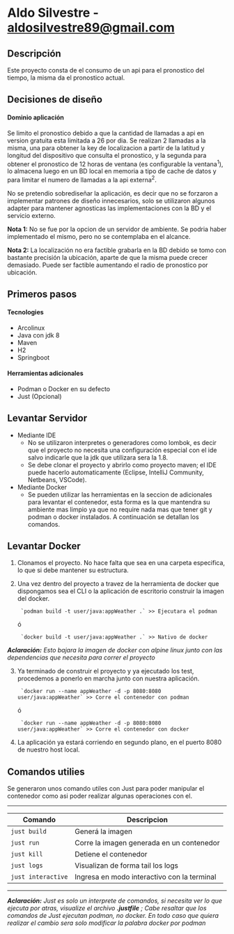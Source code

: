 Aldo Silvestre - aldosilvestre89@gmail.com
======

## Descripción

Este proyecto consta de el consumo de un api para el pronostico del tiempo, la misma da el pronostico actual.

## Decisiones de diseño

#### Dominio aplicación
Se limito el pronostico debido a que la cantidad de llamadas a api en version gratuita esta limitada a 26 por dia. Se realizan 2 llamadas a la misma, una para obtener la key de localizacion a partir de la latitud y longitud del dispositivo que consulta el pronostico, y la segunda para obtener el pronostico de 12 horas de ventana (es configurable la ventana<sup>1</sup>), lo almacena luego en un BD local en memoria a tipo de cache de datos y para limitar el numero de llamadas a la api externa<sup>2</sup>.

No se pretendio sobrediseñar la aplicación, es decir que no se forzaron a implementar patrones de diseño innecesarios, solo se utilizaron algunos adapter para mantener agnosticas las implementaciones con la BD y el servicio externo.

**Nota 1:** No se fue por la opcion de un servidor de ambiente. Se podria haber implementado el mismo, pero no se contemplaba en el alcance.

**Nota 2:** La localización no era factible grabarla en la BD debido se tomo con bastante precisión la ubicación, aparte de que la misma puede crecer demasiado. Puede ser factible aumentando el radio de pronostico por ubicación.

## Primeros pasos

#### Tecnologies
- Arcolinux
- Java con jdk 8
- Maven
- H2
- Springboot

#### Herramientas adicionales
- Podman o Docker en su defecto
- Just (Opcional)

## Levantar Servidor
- Mediante IDE
    * No se utilizaron interpretes o generadores como lombok, es decir que el proyecto no necesita una configuración especial con el ide salvo indicarle que la jdk que utilizara sera la 1.8.
    * Se debe clonar el proyecto y abrirlo como proyecto maven; el IDE puede hacerlo automaticamente (Eclipse, IntelliJ Community, Netbeans, VSCode).
- Mediante Docker
    * Se pueden utilizar las herramientas en la seccion de adicionales para levantar el contenedor, esta forma es la que mantendra su ambiente mas limpio ya que no require nada mas que tener git y podman o docker instalados. A continuación se detallan los comandos.

## Levantar Docker

1. Clonamos el proyecto. No hace falta que sea en una carpeta especifica, lo que si debe mantener su estructura.
2. Una vez dentro del proyecto a travez de la herramienta de docker que dispongamos sea el CLI o la aplicación de escritorio construir la imagen del docker.

        `podman build -t user/java:appWeather .` >> Ejecutara el podman

    ó

        `docker build -t user/java:appWeather .` >> Nativo de docker

***Aclaración:*** *Esto bajara la imagen de docker con alpine linux junto con las dependencias que necesita para correr el proyecto*

3. Ya terminado de construir el proyecto y ya ejecutado los test, procedemos a ponerlo en marcha junto con nuestra aplicación.

        `docker run --name appWeather -d -p 8080:8080 user/java:appWeather` >> Corre el contenedor con podman

    ó

        `docker run --name appWeather -d -p 8080:8080 user/java:appWeather` >> Corre el contenedor con docker

4. La aplicación ya estará corriendo en segundo plano, en el puerto 8080 de nuestro host local.

## Comandos utilies

Se generaron unos comando utiles con Just para poder manipular el contenedor como asi poder realizar algunas operaciones con el.

--------------------------------------------------------------------
| Comando            | Descripcion                                  |
|--------------------|----------------------------------------------|
| `just build`       |  Generá la imagen                            |
| `just run`         |  Corre la imagen generada en un contenedor   |
| `just kill`        |  Detiene el contenedor                       |
| `just logs`        |  Visualizan de forma tail los logs           |
| `just interactive` | Ingresa en modo interactivo con la terminal  |
---------------------------------------------------------------------

***Aclaración:*** *Just es solo un interprete de comandos, si necesita ver lo que ejecuta por atras, visualize el archivo **.justfile** ; Cabe resaltar que los comandos de Just ejecutan podman, no docker. En todo caso que quiera realizar el cambio sera solo modificar la palabra docker por podman*
